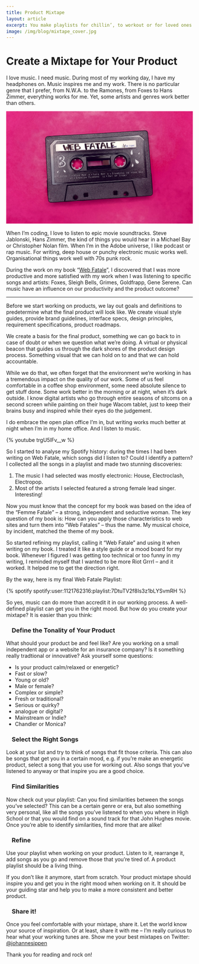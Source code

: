 ```yaml
---
title: Product Mixtape
layout: article
excerpt: You make playlists for chillin’, to workout or for loved ones. I made one for a product I worked on. Here is why.
image: /img/blog/mixtape_cover.jpg
---
```

# Create a Mixtape for Your Product

I love music. I need music. During most of my working day, I have my headphones on. Music inspires me and my work. There is no particular genre that I prefer, from N.W.A. to the Ramones, from Foxes to Hans Zimmer, everything works for me. Yet, some artists and genres work better than others.

![](/img/blog/mixtape_cover.jpg)

When I’m coding, I love to listen to epic movie soundtracks. Steve Jablonski, Hans Zimmer, the kind of things you would hear in a Michael Bay or Christopher Nolan film. When I’m in the Adobe universe, I like podcast or rap music. For writing, deep house or punchy electronic music works well. Organisational things work well with 70s punk rock. 

During the work on my book “[Web Fatale](http://webfatale.com)”, I discovered that I was more productive and more satisfied with my work when I was listening to specific songs and artists: Foxes, Sleigh Bells, Grimes, Goldfrapp, Gene Serene. Can music have an influence on our productivity and the product outcome?

----------

Before we start working on products, we lay out goals and definitions to predetermine what the final product will look like. We create visual style guides, provide brand guidelines, interface specs, design principles, requirement specifications, product roadmaps.

We create a basis for the final product, something we can go back to in case of doubt or when we question what we’re doing. A virtual or physical beacon that guides us through the dark shores of the product design process. Something visual that we can hold on to and that we can hold accountable.

While we do that, we often forget that the environment we’re working in has a tremendous impact on the quality of our work. Some of us feel comfortable in a coffee shop environment, some need absolute silence to get stuff done. Some work better in the morning or at night, when it’s dark outside. I know digital artists who go through entire seasons of sitcoms on a second screen while painting on their huge Wacom tablet, just to keep their brains busy and inspired while their eyes do the judgement.

I do embrace the open plan office I’m in, but writing works much better at night when I’m in my home office. And I listen to music.

{% youtube trgU5lFv__w %}

So I started to analyse my Spotify history: during the times I had been writing on Web Fatale, which songs did I listen to? Could I identify a pattern? I collected all the songs in a playlist and made two stunning discoveries: 

1. The music I had selected was mostly electronic: House, Electroclash, Electropop. 
2. Most of the artists I selected featured a strong female lead singer. Interesting!

Now you must know that the concept for my book was based on the idea of the “Femme Fatale” – a strong, independent and seductive woman. The key question of my book is: How can you apply those characteristics to web sites and turn them into “Web Fatales” – thus the name. My musical choice, by incident, matched the theme of my book.

So started refining my playlist, calling it “Web Fatale” and using it when writing on my book. I treated it like a style guide or a mood board for my book. Whenever I figured I was getting too technical or too funny in my writing, I reminded myself that I wanted to be more Riot Grrrl – and it worked. It helped me to get the direction right.

By the way, here is my final Web Fatale Playlist:

{% spotify spotify:user:1121762316:playlist:7DtuTV2f8Is3z1bLYSvmRH %}

So yes, music can do more than accredit it in our working process. A well-defined playlist can get you in the right mood. But how do you create your mixtape? It is easier than you think:

### Define the Tonality of Your Product
What should your product be and feel like? Are you working on a small independent app or a website for an insurance company? Is it something really tradtional or innovative? Ask yourself some questions:

- Is your product calm/relaxed or energetic?
- Fast or slow?
- Young or old?
- Male or female?
- Complex or simple?
- Fresh or traditional?
- Serious or quirky?
- analogue or digital?
- Mainstream or Indie?
- Chandler or Monica?

### Select the Right Songs
Look at your list and try to think of songs that fit those criteria. This can also be songs that get you in a certain mood, e.g. if you’re make an energetic product, select a song that you use for working out. Also songs that you’ve listened to anyway or that inspire you are a good choice.

### Find Similarities
Now check out your playlist: Can you find similarities between the songs you’ve selected? This can be a certain genre or era, but also something very personal, like all the songs you’ve listened to when you where in High School or that you would find on a sound track for that John Hughes movie. Once you’re able to identify similarities, find more that are alike!

### Refine
Use your playlist when working on your product. Listen to it, rearrange it, add songs as you go and remove those that you’re tired of. A product playlist should be a living thing.

If you don’t like it anymore, start from scratch. Your product mixtape should inspire you and get you in the right mood when working on it. It should be your guiding star and help you to make a more consistent and better product.

### Share it!
Once you feel comfortable with your mixtape, share it. Let the world know your source of inspiration. Or at least, share it with me – I’m really curious to hear what your working tunes are. Show me your best mixtapes on Twitter: [@johannesippen](http://twitter.com/johannesippen/)

Thank you for reading and rock on!

<style>
  h3 {
    text-align: left;
    padding-left: 15px;
  }
</style>